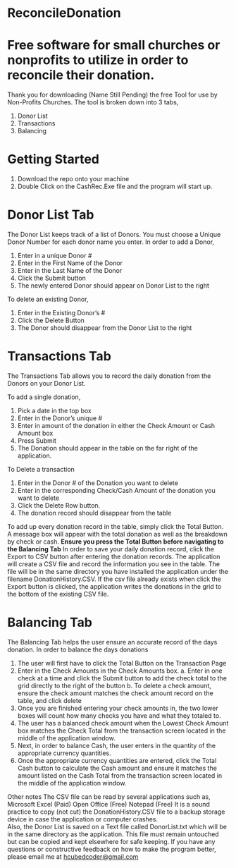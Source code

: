 # ReconcileDonation
# Free software for small churches or nonprofits to utilize in order to reconcile their donation.
Thank you for downloading (Name Still Pending) the free Tool for use by Non-Profits Churches.
The tool is broken down into 3 tabs, 
1.	Donor List
2.	Transactions
3.	Balancing

# Getting Started
1. Download the repo onto your machine
2. Double Click on the CashRec.Exe file and the program will start up.

# Donor List Tab
The Donor List keeps track of a list of Donors.  You must choose a Unique Donor Number for each donor name you enter.
In order to add a Donor,
1.	Enter in a unique Donor #
2.	Enter in the First Name of the Donor
3.	Enter in the Last Name of the Donor
4.	Click the Submit button
5.	The newly entered Donor should appear on Donor List to the right

To delete an existing Donor,
1.	Enter in the Existing Donor’s #
2.	Click the Delete Button
3.	The Donor should disappear from the Donor List to the right

# Transactions Tab
The Transactions Tab allows you to record the daily donation from the Donors on your Donor List.

To add a single donation,
1.	Pick a date in the top box
2.	Enter in the Donor’s unique #
3.	Enter in amount of the donation in either the Check Amount or Cash Amount box
4.	Press Submit
5.	The Donation should appear in the table on the far right of the application.

To Delete a transaction
1.	Enter in the Donor # of the Donation you want to delete
2.	Enter in the corresponding Check/Cash Amount of the donation you want to delete
3.	Click the Delete Row button.
4.	The donation record should disappear from the table

To add up every donation record in the table, simply click the Total Button.  A message box will appear with the total donation as well as the breakdown by check or cash.
****Ensure you press the Total Button before navigating to the Balancing Tab****
In order to save your daily donation record, click the Export to CSV button after entering the donation records.  The application will create a CSV file and record the information you see in the table.  The file will be in the same directory you have installed the application under the filename DonationHistory.CSV.  If the csv file already exists when click the Export button is clicked, the application writes the donations in the grid to the bottom of the existing CSV file.

# Balancing Tab
The Balancing Tab helps the user ensure an accurate record of the days donation.
In order to balance the days donations
1.	The user will first have to click the Total Button on the Transaction Page
2.	Enter in the Check Amounts in the Check Amounts box.
a.	Enter in one check at a time and click the Submit button to add the check total to the grid directly to the right of the button
b.	To delete a check amount, ensure the check amount matches the check amount record on the table, and click delete
3.	Once you are finished entering your check amounts in, the two lower boxes will count how many checks you have and what they totaled to.
4.	The user has a balanced check amount when the Lowest Check Amount box matches the Check Total from the transaction screen located in the middle of the application window.
5.	Next, in order to balance Cash, the user enters in the quantity of the appropriate currency quantities.
6.	Once the appropriate currency quantities are entered, click the Total Cash button to calculate the Cash amount and ensure it matches the amount listed on the Cash Total from the transaction screen located in the middle of the application window.

Other notes
The CSV file can be read by several applications such as,
 	Microsoft Excel (Paid)
	Open Office (Free)
	Notepad (Free)
It is a sound practice to copy (not cut) the DonationHistory.CSV file to a backup storage device in case the application or computer crashes.  
Also, the Donor List is saved on a Text file called DonorList.txt which will be in the same directory as the application.  This file must remain untouched but can be copied and kept elsewhere for safe keeping.
If you have any questions or constructive feedback on how to make the program better, please email me at hcubedcoder@gmail.com
